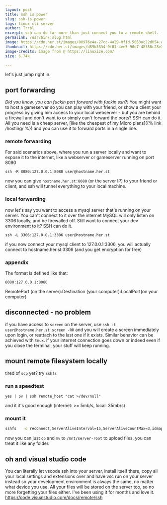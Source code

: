 ```yaml
---
layout: post
title: ssh is power
slug: ssh-is-power
tags: linux cli server
author: Trrbl
excerpt: ssh can do far more than just connect you to a remote shell. far. more.
permalink: /usr/bin/:slug.html
image: https://cdn.her.st/images/00976e4a-27cc-4a29-8f1d-5053ac22d054.webp
thumbnail: https://cdn.her.st/images/d89b3334-0f01-4ee5-90d7-48358c28e325.webp
image-credits: image from @ https://linuxize.com/
size: 6.74k

---
```

let's just jump right in.

## port forwarding
*Did you know, you can fuckin port forward with fuckin ssh?!*
You might want to host a gameserver so you can play with your friend, or show a client your progress by giving him 
access to your local webserver - but you are behind a firewall and don't want to or simply can't forward the ports?
SSH can do it. All you need is a cheap server, [like the cheapest of my Micro plans]({% link /hosting/ %}) and you can use it to forward ports in a single line. 

### remote forwarding

For said scenarios above, where you run a server locally and want to expose it to the internet, like a webserver or gameserver
running on port 8080

```
ssh -R 8080:127.0.0.1:8080 user@hostname.her.st
```
now you can give `hostname.her.st:8080` (or the server IP) to your friend or client, and ssh will tunnel everything to your local machine.

### local forwarding

now let's say you want to access a mysql server that's running on your server. You can't connect to it over the internet
MySQL will only listen on 3306 locally, and be firewalled off. Still want to connect your dev environment to it? SSH can do it.

```
ssh -L 3306:127.0.0.1:3306 user@hostname.her.st
```

if you now connect your mysql client to 127.0.0.1:3306, you will actually connect to hostname.her.st:3306 (and you get encryption for free)

### appendix

The format is defined like that:

`8080:127.0.0.1:8080`

RemotePort (on the server):Destination (your computer):LocalPort(on your computer)

## disconnected - no problem

if you have access to `screen` on the server, use `ssh -t user@hostname.her.st screen -RR` and you will create a screen immediately 
upon login, or reattach to the last one if it exists. Similar behavior can be achieved with `tmux`. if your internet connection
goes down or indeed even if you close the terminal, your stuff will keep running.

## mount remote filesystem locally

tired of `scp` yet? try `sshfs` 

### run a speedtest

```
yes | pv | ssh remote_host "cat >/dev/null"
```

and it it's good enough (internet: >= 5mb/s, local: 35mb/s)

### mount it

```sh
sshfs	-o reconnect,ServerAliveInterval=15,ServerAliveCountMax=3,idmap=user user@hostname.her.st:/	/mnt/server-root
```

now you can just `cp` and `mv` to `/mnt/server-root` to upload files. you can treat it like any folder.


## oh and visual studio code
You can literally let vscode ssh into your server, install itself there, copy all your local settings and extensions over and have vsc run on your server instead
so your development environment is always the same, no matter what device you use. All your files will be stored on the server too, so no more forgetting your files either. I've been using it for months and love it.
https://code.visualstudio.com/docs/remote/ssh